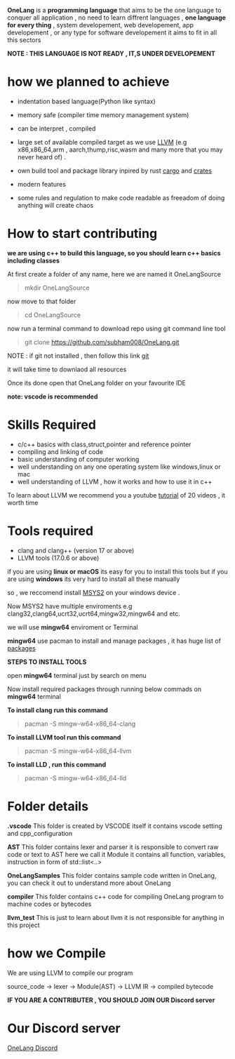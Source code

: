 **OneLang** is a **programming language** that aims to be the one language to conquer all  application , no need to learn diffrent languages , **one language for every thing** , system developement, web developement, app developement , or any type for software developement it aims to fit in all this sectors


**NOTE : THIS LANGUAGE IS NOT READY , IT,S UNDER DEVELOPEMENT**
# how we planned to achieve

   * indentation based language(Python like syntax)

   * memory safe (compiler time memory management system)

   * can be interpret , compiled

   * large set of  available compiled target as we use [LLVM](https://llvm.org/) (e.g x86,x86_64,arm , aarch,thump,risc,wasm and many more that you may never heard of) .  

   * own build tool and package library inpired by rust [cargo](https://doc.rust-lang.org/cargo/commands/cargo-build.html) and [crates](https://crates.io/)


   * modern features

   * some rules and regulation to make code readable as freeadom of doing anything will create chaos



# How to start contributing
**we are using c++  to  build  this language, so you should learn c++ basics including classes**

At first create a folder of any name, here we are named it OneLangSource

>mkdir OneLangSource

now move to that folder

>cd OneLangSource

now run a terminal command to download repo using git command line tool

>git clone https://github.com/subham008/OneLang.git

NOTE : if git not installed , then follow this link [git](https://git-scm.com/downloads)

it will take time to downlaod all resources

Once its done open that OneLang folder on your favourite IDE

**note: vscode is recommended**

# Skills Required

* c/c++ basics with class,struct,pointer and  reference pointer
* compiling and linking  of code 
* basic understanding of  computer working
* well understanding on any one operating system like windows,linux or mac
* well understanding of LLVM , how it works and how to use it in c++

To learn about LLVM we recommend you a youtube [tutorial](https://youtu.be/Lvc8qx8ukOI?si=qgf4jA4B-CPgzryp) of 20 videos , it worth time


# Tools required

* clang and clang++ (version 17 or above)
* LLVM tools (17.0.6 or above)

if you are using **linux or macOS** its easy for you to install this tools
but if you are using **windows** its very hard to install all these manually

so , we reccomend install [MSYS2](https://www.msys2.org/) on your windows device .

Now MSYS2 have multiple enviroments e.g clang32,clang64,ucrt32,ucrt64,mingw32,mingw64 and etc.

we will use **mingw64** enviroment or Terminal 

**mingw64**  use pacman to install and manage packages , it has huge list of [packages](https://packages.msys2.org/base)

**STEPS TO INSTALL TOOLS**

open **mingw64** terminal just by search on menu

Now install required packages through running below commads on **mingw64**  terminal


**To install clang run this command**
>pacman -S mingw-w64-x86_64-clang

**To install LLVM tool run this command**
>pacman -S mingw-w64-x86_64-llvm

**To install LLD , run this command**

>pacman -S mingw-w64-x86_64-lld





# Folder details

**.vscode** This folder is created by VSCODE itself it contains vscode setting and cpp_configuration

**AST** This folder contains lexer and parser it is responsible to convert raw code or text to AST  here we call it Module it contains all function, variables, instruction in form of std::list<..>

**OneLangSamples** This folder contains sample code written in OneLang, you can check it out to understand more about OneLang

**compiler** This folder contains c++ code for compiling OneLang program to machine codes or bytecodes

**llvm_test** This is just to learn about llvm it is not responsible for anything in this project



# how we Compile

We are using LLVM to compile our program 

source_code -> lexer -> Module(AST) -> LLVM IR -> compiled bytecode

**IF YOU ARE A CONTRIBUTER , YOU SHOULD JOIN OUR Discord server**

# Our Discord server 

[OneLang Discord](https://discord.gg/gMTRWB8f)



